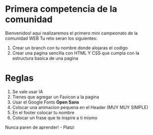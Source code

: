 # Primera competencia de la comunidad

Bienvenidos! aqui realizaremos el primero mini campeonato de la comunidad WEB
Tu reto seran los siguientes:

1. Crear un branch con tu nombre donde alojaras el codigo
2. Crear una pagina sencilla con HTML Y CSS que cumpla con la estructura basica de una pagina

# Reglas

1. Se vale usar IA
2. Tienes que agregar un Favicon a la pagina
3. Usar el Google Fonts **Open Sans**
4. Colocar una animacion pequena en el Header (MUY MUY SIMPLE)
5. En el footer colocar tu nombre
6. Colocar un frase que te inspire a ti mismo

Nunca paren de aprender!
    - Platzi